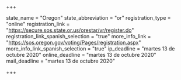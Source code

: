 +++

state_name = "Oregon"
state_abbreviation = "or"
registration_type = "online"
registration_link = "https://secure.sos.state.or.us/orestar/vr/register.do"
registration_link_spanish_selection = "true"
more_info_link = "https://sos.oregon.gov/voting/Pages/registration.aspx"
more_info_link_spanish_selection = "true"
ip_deadline = "martes 13 de octubre 2020"
online_deadline = "martes 13 de octubre 2020"
mail_deadline = "martes 13 de octubre 2020"

+++
